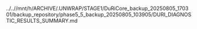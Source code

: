 ../..//mnt/h/ARCHIVE/.UNWRAP/STAGE1/DuRiCore_backup_20250805_170301/backup_repository/phase5_5_backup_20250805_103905/DURI_DIAGNOSTIC_RESULTS_SUMMARY.md